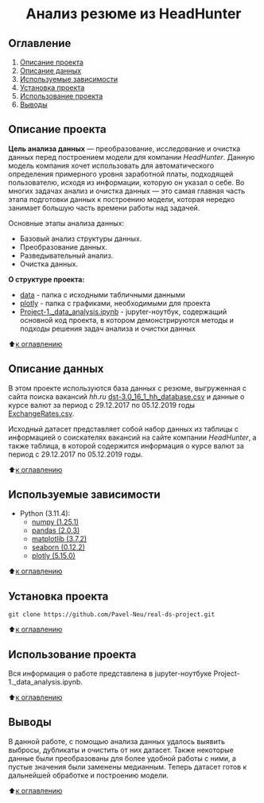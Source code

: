 
# <center> Анализ резюме из HeadHunter </center>
## Оглавление
1. [Описание проекта](https://github.com/Pavel-Neu/real-ds-project/blob/master/README.md#Описание-проекта)
2. [Описание данных](https://github.com/Pavel-Neu/real-ds-project/blob/master/README.md#Описание-данных)
3. [Используемые зависимости](https://github.com/Pavel-Neu/real-ds-project/blob/master/README.md#Используемые-зависимости)
4. [Установка проекта](https://github.com/Pavel-Neu/real-ds-project/blob/master/README.md#Установка-проекта)
5. [Использование проекта](https://github.com/Pavel-Neu/real-ds-project/blob/master/README.md#Использование-проекта)
6. [Выводы](https://github.com/Pavel-Neu/real-ds-project/blob/master/README.md#Выводы)

## Описание проекта

**Цель анализа данных** — преобразование, исследование и очистка данных перед построением модели для компании *HeadHunter*. Данную модель компания хочет использовать для автоматического определения примерного уровня заработной платы, подходящей пользователю, исходя из информации, которую он указал о себе. Во многих задачах анализ и очистка данных — это самая главная часть этапа подготовки данных к построению модели, которая нередко занимает большую часть времени работы над задачей.

Основные этапы анализа данных:
* Базовый анализ структуры данных.
* Преобразование данных.
* Разведывательный анализ.
* Очистка данных.

**О структуре проекта:**
* [data](https://github.com/Pavel-Neu/real-ds-project/blob/master/Project_1/.gitignore) - папка с исходными табличными данными
* [plotly](https://github.com/Pavel-Neu/real-ds-project/tree/master/Project_1/plotly) - папка с графиками, необходимыми для проекта
* [Project-1._data_analysis.ipynb](https://github.com/Pavel-Neu/real-ds-project/blob/master/Project_1/Project-1._data_analysis.ipynb) - jupyter-ноутбук, содержащий основной код проекта, в котором демонстрируются методы и подходы решения задач анализа и очистки данных

:arrow_up:[к оглавлению](https://github.com/Pavel-Neu/real-ds-project/blob/master/README.md#Оглавление)

## Описание данных
В этом проекте используются база данных с резюме, выгруженная с сайта поиска вакансий *hh.ru* [dst-3.0_16_1_hh_database.csv](https://drive.google.com/file/d/1se0EGX43NrOCXuW8ZCGjgrTeWVc6BwBs/view?usp=sharing) и данные о курсе валют за период с 29.12.2017 по 05.12.2019 годы [ExchangeRates.csv](https://drive.google.com/file/d/1Y72jHgpPvT2O9EK5TwziG4Arp6jqfJDD/view?usp=sharing).

Исходный датасет представляет собой набор данных из таблицы с информацией о соискателях вакансий на сайте компании *HeadHunter*, а также таблица, в которой содержится информация о курсе валют за период с 29.12.2017 по 05.12.2019 годы.

:arrow_up:[к оглавлению](https://github.com/Pavel-Neu/real-ds-project/blob/master/README.md#Оглавление)

## Используемые зависимости
* Python (3.11.4):
    * [numpy (1.25.1)](https://numpy.org)
    * [pandas (2.0.3)](https://pandas.pydata.org)
    * [matplotlib (3.7.2)](https://matplotlib.org)
    * [seaborn (0.12.2)](https://seaborn.pydata.org)
    * [plotly (5.15.0)](https://plotly.com/python/)

:arrow_up:[к оглавлению](https://github.com/Pavel-Neu/real-ds-project/blob/master/README.md#Оглавление)

## Установка проекта

```
git clone https://github.com/Pavel-Neu/real-ds-project.git
```

:arrow_up:[к оглавлению](https://github.com/Pavel-Neu/real-ds-project/blob/master/README.md#Оглавление)

## Использование проекта
Вся информация о работе представлена в jupyter-ноутбуке Project-1._data_analysis.ipynb.

:arrow_up:[к оглавлению](https://github.com/Pavel-Neu/real-ds-project/blob/master/README.md#Оглавление)

## Выводы
В данной работе, с помощью анализа данных удалось выявить выбросы, дубликаты и очистить от них датасет. Также некоторые данные были преобразованы для более удобной работы с ними, а пустые значения были заменены медианным. Теперь датасет готов к дальнейшей обработке и построению модели. 

:arrow_up:[к оглавлению](https://github.com/Pavel-Neu/real-ds-project/blob/master/README.md#Оглавление)